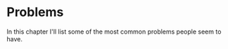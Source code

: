 <link rel=”manifest” href=”docs/manifest.webmanifest”>

# Problems  
In this chapter I'll list some of the most common problems people seem to have.   
